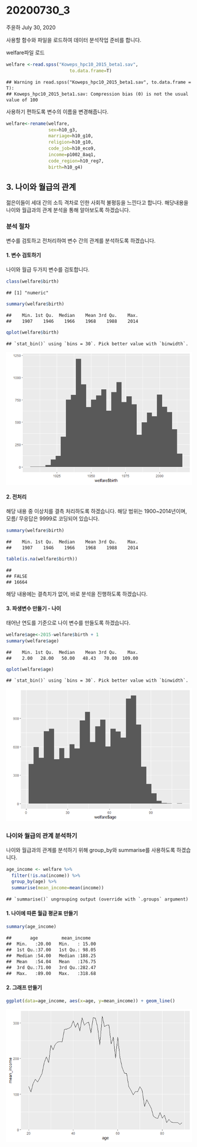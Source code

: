 20200730\_3
================
주윤하
July 30, 2020

사용할 함수와 파일을 로드하여 데이터 분석작업 준비를 합니다.

welfare파일 로드

``` r
welfare <-read.spss("Koweps_hpc10_2015_beta1.sav",
                        to.data.frame=T)
```

    ## Warning in read.spss("Koweps_hpc10_2015_beta1.sav", to.data.frame = T):
    ## Koweps_hpc10_2015_beta1.sav: Compression bias (0) is not the usual value of 100

사용하기 편하도록 변수의 이름을 변경해줍니다.

``` r
welfare<-rename(welfare, 
                sex=h10_g3,
                marriage=h10_g10,
                religion=h10_g10,
                code_job=h10_eco9,
                income=p1002_8aq1,
                code_region=h10_reg7,
                birth=h10_g4)
```

## 3\. 나이와 월급의 관계

젊은이들이 세대 간의 소득 격차로 인한 사회적 불평등을 느낀다고 합니다. 해당내용을 나이와 월급과의 관계 분석을 통해 알아보도록
하겠습니다.

### 분석 절차

변수를 검토하고 전처리하여 변수 간의 관계를 분석하도록 하겠습니다.

#### 1\. 변수 검토하기

나이와 월급 두가지 변수를 검토합니다.

``` r
class(welfare$birth)
```

    ## [1] "numeric"

``` r
summary(welfare$birth)
```

    ##    Min. 1st Qu.  Median    Mean 3rd Qu.    Max. 
    ##    1907    1946    1966    1968    1988    2014

``` r
qplot(welfare$birth)
```

    ## `stat_bin()` using `bins = 30`. Pick better value with `binwidth`.

![](welfare03_files/figure-gfm/unnamed-chunk-4-1.png)<!-- -->

#### 2\. 전처리

해당 내용 중 이상치를 결측 처리하도록 하겠습니다. 해당 범위는 1900\~2014년이며, 모름/ 무응답은 9999로 코딩되어
있습니다.

``` r
summary(welfare$birth)
```

    ##    Min. 1st Qu.  Median    Mean 3rd Qu.    Max. 
    ##    1907    1946    1966    1968    1988    2014

``` r
table(is.na(welfare$birth))
```

    ## 
    ## FALSE 
    ## 16664

해당 내용에는 결측치가 없어, 바로 분석을 진행하도록 하겠습니다.

#### 3\. 파생변수 만들기 - 나이

태어난 연도를 기준으로 나이 변수를 만들도록 하겠습니다.

``` r
welfare$age<-2015-welfare$birth + 1
summary(welfare$age)
```

    ##    Min. 1st Qu.  Median    Mean 3rd Qu.    Max. 
    ##    2.00   28.00   50.00   48.43   70.00  109.00

``` r
qplot(welfare$age)
```

    ## `stat_bin()` using `bins = 30`. Pick better value with `binwidth`.

![](welfare03_files/figure-gfm/unnamed-chunk-6-1.png)<!-- -->

### 나이와 월급의 관계 분석하기

나이와 월급과의 관계를 분석하기 위해 group\_by와 summarise를 사용하도록 하겠습니다.

``` r
age_income <- welfare %>% 
  filter(!is.na(income)) %>% 
  group_by(age) %>% 
  summarise(mean_income=mean(income))
```

    ## `summarise()` ungrouping output (override with `.groups` argument)

#### 1\. 나이에 따른 월급 평균표 만들기

``` r
summary(age_income)
```

    ##       age         mean_income    
    ##  Min.   :20.00   Min.   : 15.00  
    ##  1st Qu.:37.00   1st Qu.: 98.05  
    ##  Median :54.00   Median :188.25  
    ##  Mean   :54.04   Mean   :176.75  
    ##  3rd Qu.:71.00   3rd Qu.:282.47  
    ##  Max.   :89.00   Max.   :318.68

#### 2\. 그래프 만들기

``` r
ggplot(data=age_income, aes(x=age, y=mean_income)) + geom_line()
```

![](welfare03_files/figure-gfm/unnamed-chunk-9-1.png)<!-- -->
